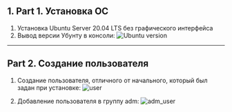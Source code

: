 ## 1. Part 1. Установка ОС
1. Установка Ubuntu Server 20.04 LTS без графического интерфейса
2. Вывод версии Убунту в консоли:
![Ubuntu version](https://i.postimg.cc/yNKY9FdB/Screenshot-8.png)
____

## Part 2. Создание пользователя
1. Создание пользователя, отличного от начального, который был задан при установке:
   ![user](https://i.postimg.cc/856S0csw/user.png)


2.  Добавление пользователя в группу adm:
   ![adm_user](https://i.postimg.cc/7Z2nbyCd/superuser.png)
